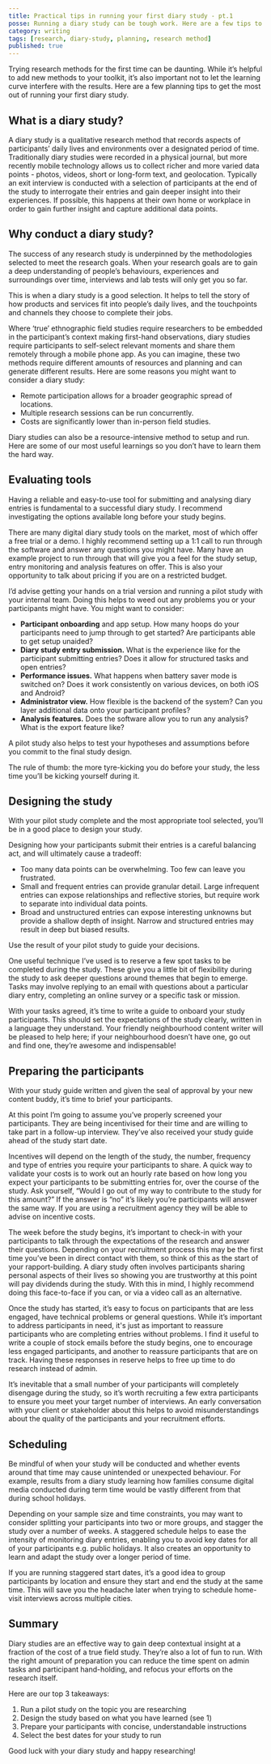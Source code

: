 ```yaml
---
title: Practical tips in running your first diary study - pt.1
posse: Running a diary study can be tough work. Here are a few tips to start you off on the right foot.
category: writing
tags: [research, diary-study, planning, research method]
published: true
---
```


Trying research methods for the first time can be daunting. While it’s helpful to add new methods to your toolkit, it’s also important not to let the learning curve interfere with the results. Here are a few planning tips to get the most out of running your first diary study.

## What is a diary study?

A diary study is a qualitative research method that records aspects of participants’ daily lives and environments over a designated period of time. Traditionally diary studies were recorded in a physical journal, but more recently mobile technology allows us to collect richer and more varied data points - photos, videos, short or long-form text, and geolocation. Typically an exit interview is conducted with a selection of participants at the end of the study to interrogate their entries and gain deeper insight into their experiences. If possible, this happens at their own home or workplace in order to gain further insight and capture additional data points.

## Why conduct a diary study?

The success of any research study is underpinned by the methodologies selected to meet the research goals. When your research goals are to gain a deep understanding of people’s behaviours, experiences and surroundings over time, interviews and lab tests will only get you so far.

This is when a diary study is a good selection. It helps to tell the story of how products and services fit into people’s daily lives, and the touchpoints and channels they choose to complete their jobs.

Where ‘true’ ethnographic field studies require researchers to be embedded in the participant’s context making first-hand observations, diary studies require participants to self-select relevant moments and share them remotely through a mobile phone app. As you can imagine, these two methods require different amounts of resources and planning and can generate different results. Here are some reasons you might want to consider a diary study:

* Remote participation allows for a broader geographic spread of locations.
* Multiple research sessions can be run concurrently.
* Costs are significantly lower than in-person field studies.

Diary studies can also be a resource-intensive method to setup and run. Here are some of our most useful learnings so you don’t have to learn them the hard way.

## Evaluating tools

Having a reliable and easy-to-use tool for submitting and analysing diary entries is fundamental to a successful diary study. I recommend investigating the options available long before your study begins.

There are many digital diary study tools on the market, most of which offer a free trial or a demo. I highly recommend setting up a 1:1 call to run through the software and answer any questions you might have. Many have an example project to run through that will give you a feel for the study setup, entry monitoring and analysis features on offer. This is also your opportunity to talk about pricing if you are on a restricted budget.

I’d advise getting your hands on a trial version and running a pilot study with your internal team. Doing this helps to weed out any problems you or your participants might have. You might want to consider:

* **Participant onboarding** and app setup. How many hoops do your participants need to jump through to get started? Are participants able to get setup unaided?
* **Diary study entry submission.** What is the experience like for the participant submitting entries? Does it allow for structured tasks and open entries?
* **Performance issues.** What happens when battery saver mode is switched on? Does it work consistently on various devices, on both iOS and Android?
* **Administrator view.** How flexible is the backend of the system? Can you layer additional data onto your participant profiles?
* **Analysis features.** Does the software allow you to run any analysis? What is the export feature like?

A pilot study also helps to test your hypotheses and assumptions before you commit to the final study design.

The rule of thumb: the more tyre-kicking you do before your study, the less time you’ll be kicking yourself during it.

## Designing the study

With your pilot study complete and the most appropriate tool selected, you’ll be in a good place to design your study.

Designing how your participants submit their entries is a careful balancing act, and will ultimately cause a tradeoff:

* Too many data points can be overwhelming. Too few can leave you frustrated.
* Small and frequent entries can provide granular detail. Large infrequent entries can expose relationships and reflective stories, but require work to separate into individual data points.
* Broad and unstructured entries can expose interesting unknowns but provide a shallow depth of insight. Narrow and structured entries may result in deep but biased results.

Use the result of your pilot study to guide your decisions.

One useful technique I’ve used is to reserve a few spot tasks to be completed during the study. These give you a little bit of flexibility during the study to ask deeper questions around themes that begin to emerge. Tasks may involve replying to an email with questions about a particular diary entry, completing an online survey or a specific task or mission.

With your tasks agreed, it’s time to write a guide to onboard your study participants. This should set the expectations of the study clearly, written in a language they understand. Your friendly neighbourhood content writer will be pleased to help here; if your neighbourhood doesn’t have one, go out and find one, they’re awesome and indispensable!

## Preparing the participants

With your study guide written and given the seal of approval by your new content buddy, it’s time to brief your participants.

At this point I’m going to assume you’ve properly screened your participants. They are being incentivised for their time and are willing to take part in a follow-up interview. They’ve also received your study guide ahead of the study start date.

Incentives will depend on the length of the study, the number, frequency and type of entries you require your participants to share. A quick way to validate your costs is to work out an hourly rate based on how long you expect your participants to be submitting entries for, over the course of the study. Ask yourself, “Would I go out of my way to contribute to the study for this amount?” If the answer is “no” it’s likely you’re participants will answer the same way. If you are using a recruitment agency they will be able to advise on incentive costs.

The week before the study begins, it’s important to check-in with your participants to talk through the expectations of the research and answer their questions. Depending on your recruitment process this may be the first time you’ve been in direct contact with them, so think of this as the start of your rapport-building. A diary study often involves participants sharing personal aspects of their lives so showing you are trustworthy at this point will pay dividends during the study. With this in mind, I highly recommend doing this face-to-face if you can, or via a video call as an alternative.

Once the study has started, it’s easy to focus on participants that are less engaged, have technical problems or general questions. While it’s important to address participants in need, it's just as important to reassure participants who are completing entries without problems. I find it useful to write a couple of stock emails before the study begins, one to encourage less engaged participants, and another to reassure participants that are on track. Having these responses in reserve helps to free up time to do research instead of admin.

It’s inevitable that a small number of your participants will completely disengage during the study, so it’s worth recruiting a few extra participants to ensure you meet your target number of interviews. An early conversation with your client or stakeholder about this helps to avoid misunderstandings about the quality of the participants and your recruitment efforts.

## Scheduling

Be mindful of when your study will be conducted and whether events around that time may cause unintended or unexpected behaviour. For example, results from a diary study learning how families consume digital media conducted during term time would be vastly different from that during school holidays.

Depending on your sample size and time constraints, you may want to consider splitting your participants into two or more groups, and stagger the study over a number of weeks. A staggered schedule helps to ease the intensity of monitoring diary entries, enabling you to avoid key dates for all of your participants e.g. public holidays. It also creates an opportunity to learn and adapt the study over a longer period of time.

If you are running staggered start dates, it’s a good idea to group participants by location and ensure they start and end the study at the same time. This will save you the headache later when trying to schedule home-visit interviews across multiple cities.

## Summary

Diary studies are an effective way to gain deep contextual insight at a fraction of the cost of a true field study. They’re also a lot of fun to run. With the right amount of preparation you can reduce the time spent on admin tasks and participant hand-holding, and refocus your efforts on the research itself.

Here are our top 3 takeaways:

1. Run a pilot study on the topic you are researching
2. Design the study based on what you have learned (see 1)
3. Prepare your participants with concise, understandable instructions
4. Select the best dates for your study to run

Good luck with your diary study and happy researching!

